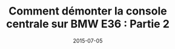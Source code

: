 ---
layout: post
title:  " Comment démonter la console centrale sur BMW E36 : Partie 2 "
description: 
tags: tuto, comment, enlever, demonter, console, centrale, bmw, e36, serie 3,
date: 2015-07-05 
img: generic-video.jpg
categories: BMW	
modele: ---> E36
video: QsUyKey36hQ
t_time: 30 minutes
t_difficulty: débutant
t_saving:
---